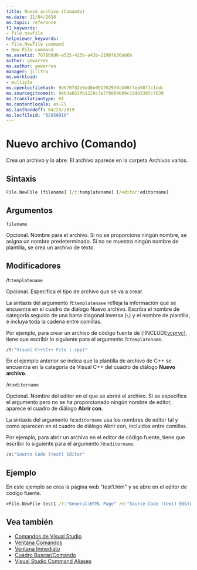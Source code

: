 ```yaml
---
title: Nuevo archivo (Comando)
ms.date: 11/04/2016
ms.topic: reference
f1_keywords:
- file.newfile
helpviewer_keywords:
- File.NewFile command
- New File command
ms.assetid: 767868d6-a525-425b-a43b-2198f636ab6b
author: gewarren
ms.author: gewarren
manager: jillfra
ms.workload:
- multiple
ms.openlocfilehash: 9d6707d2e9ed8e001762939cb08ffee58f1c1cdc
ms.sourcegitcommit: 94b3a052fb1229c7e7f8804b09c1d403385c7630
ms.translationtype: HT
ms.contentlocale: es-ES
ms.lasthandoff: 04/23/2019
ms.locfileid: "62950910"
---
```

# <a name="new-file-command"></a>Nuevo archivo (Comando)
Crea un archivo y lo abre. El archivo aparece en la carpeta Archivos varios.

## <a name="syntax"></a>Sintaxis

```cmd
File.NewFile [filename] [/t:templatename] [/editor:editorname]
```

## <a name="arguments"></a>Argumentos
 `filename`

 Opcional. Nombre para el archivo. Si no se proporciona ningún nombre, se asigna un nombre predeterminado. Si no se muestra ningún nombre de plantilla, se crea un archivo de texto.

## <a name="switches"></a>Modificadores
 /t:`templatename`

 Opcional. Especifica el tipo de archivo que se va a crear.

 La sintaxis del argumento /t:`templatename` refleja la información que se encuentra en el cuadro de diálogo Nuevo archivo. Escriba el nombre de categoría seguido de una barra diagonal inversa (`\`) y el nombre de plantilla, e incluya toda la cadena entre comillas.

 Por ejemplo, para crear un archivo de código fuente de [!INCLUDE[vcprvc](../../code-quality/includes/vcprvc_md.md)], tiene que escribir lo siguiente para el argumento /t:`templatename`.

```cmd
/t:"Visual C++\C++ File (.cpp)"
```

 En el ejemplo anterior se indica que la plantilla de archivo de C++ se encuentra en la categoría de Visual C++ del cuadro de diálogo **Nuevo archivo**.

 /e:`editorname`

 Opcional. Nombre del editor en el que se abrirá el archivo. Si se especifica el argumento pero no se ha proporcionado ningún nombre de editor, aparece el cuadro de diálogo **Abrir con**.

 La sintaxis del argumento /e:`editorname` usa los nombres de editor tal y como aparecen en el cuadro de diálogo Abrir con, incluidos entre comillas.

 Por ejemplo, para abrir un archivo en el editor de código fuente, tiene que escribir lo siguiente para el argumento /e:`editorname`.

```cmd
/e:"Source Code (text) Editor"
```

## <a name="example"></a>Ejemplo
 En este ejemplo se crea la página web "test1.htm" y se abre en el editor de código fuente.

```cmd
>File.NewFile test1 /t:"General\HTML Page" /e:"Source Code (text) Editor"
```

## <a name="see-also"></a>Vea también

- [Comandos de Visual Studio](../../ide/reference/visual-studio-commands.md)
- [Ventana Comandos](../../ide/reference/command-window.md)
- [Ventana Inmediato](../../ide/reference/immediate-window.md)
- [Cuadro Buscar/Comando](../../ide/find-command-box.md)
- [Visual Studio Command Aliases](../../ide/reference/visual-studio-command-aliases.md)